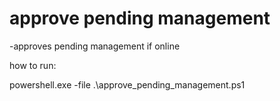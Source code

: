 
# approve pending management

-approves pending management if online

how to run:

powershell.exe -file .\approve_pending_management.ps1
